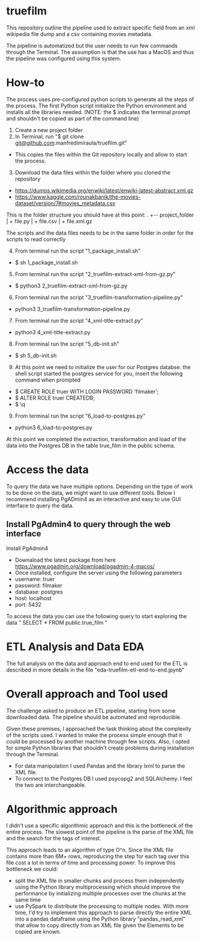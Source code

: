 # truefilm 

This repository outline the pipeline used to extract specific field from an xml wikipedia file dump and a csv containing movies metadata. 

The pipeline is automatized but the user needs to run few commands through the Terminal. The assumption is that the use has a MacOS and thus the pipeline was configured using this system. 

# How-to
The process uses pre-configured python scripts to generate all the steps of the process. The first Python script initialize the Python environment and installs all the libraries needed. (NOTE: the $ indicates the terminal prompt and shouldn't be copied as part of the command line)

1. Create a new project folder 
2. In Terminal, run "$ git clone git@github.com:manfredimiraula/truefilm.git"
  - This copies the files within the Git repository locally and allow to start the process. 
3. Download the data files within the folder where you cloned the repository
  - https://dumps.wikimedia.org/enwiki/latest/enwiki-latest-abstract.xml.gz
  - https://www.kaggle.com/rounakbanik/the-movies-dataset/version/7#movies_metadata.csv
  
This is the folder structure you should have at this point:
.
+-- project_folder
|   + file.py
|   + file.csv
|   + file.xml.gz

The scripts and the data files needs to be in the same folder in order for the scripts to read correctly

4. From terminal run the script "1_package_install.sh"
  - $ sh 1_package_install.sh
5. From terminal run the script "2_truefilm-extract-xml-from-gz.py"
  - $ python3 2_truefilm-extract-xml-from-gz.py
6. From terminal run the script "3_truefilm-transformation-pipeline.py"
  - python3 3_truefilm-transformation-pipeline.py
7. From terminal run the script "4_xml-title-extract.py"
  - python3 4_xml-title-extract.py
8. From terminal run the script "5_db-init.sh"
  - $ sh 5_db-init.sh
9. At this point we need to initialize the user for our Postgres databse. the shell script started the postgres service for you, insert the following command when prompted
  - $ CREATE ROLE truer WITH LOGIN PASSWORD 'filmaker';
  - $ ALTER ROLE truer CREATEDB;
  - $ \q 
9. From terminal run the script "6_load-to-postgres.py"
  - python3 6_load-to-postgres.py

At this point we completed the extraction, transformation and load of the data into the Postgres DB in the table true_film in the public schema. 

# Access the data
To query the data we have multiple options. Depending on the type of work to be done on the data, we might want to use different tools. Below I recommend installing PgADmin4 as an interactive and easy to use GUI interface to query the data. 

## Install PgAdmin4 to query through the web interface

Install PgAdmin4 
- Downaload the latest package from here https://www.pgadmin.org/download/pgadmin-4-macos/
- Once installed, configure the server using the following parameters
- username: truer
- password: filmaker
- database: postgres
- host: localhost 
- port: 5432


To access the data you can use the following query to start exploring the data
"
SELECT 
  * 
 FROM 
  public.true_film
"

# ETL Analysis and Data EDA
The full analysis on the data and approach end to end used for the ETL is described in more details in the file "eda-truefilm-etl-end-to-end.jpynb"

# Overall approach and Tool used 
The challenge asked to produce an ETL pipeline, starting from some downloaded data. The pipeline should be automated and reproducible. 

Given these premises, I approached the task thinking about the complexity of the scripts used. I wanted to make the process simple enough that it could be processed by another machine through few scripts. Also, I opted for simple Python libraries that shouldn't create problems during installation through the Terminal. 

- For data manipulation I used Pandas and the library lxml to parse the XML file. 
- To connect to the Postgres DB I used psycopg2 and SQLAlchemy. I feel the two are interchangeable. 

# Algorithmic approach
I didn't use a specific algorithmic approach and this is the bottleneck of the entire process. The slowest point of the pipeline is the parse of the XML file and the search for the tags of interest. 

This approach leads to an algorithm of type O^n. Since the XML file contains more than 6M+ rows, reproducing the step for each tag over this file cost a lot in terms of time and processing power. To improve this bottleneck we could: 
- split the XML file in smaller chunks and process them independently using the Python library multiprocessing which should improve the performance by initializing multiple processes over the chunks at the same time
- use PySpark to distribute the processing to multiple nodes. With more time, I'd try to implement this approach to parse directly the entire XML into a pandas dataframe using the Python library "pandas_read_xml" that allow to copy directly from an XML file given the Elements to be copied are known. 


